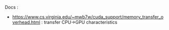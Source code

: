 <!-- CUDA 16/05 -->

Docs :
* https://www.cs.virginia.edu/~mwb7w/cuda_support/memory_transfer_overhead.html : transfer CPU->GPU characteristics